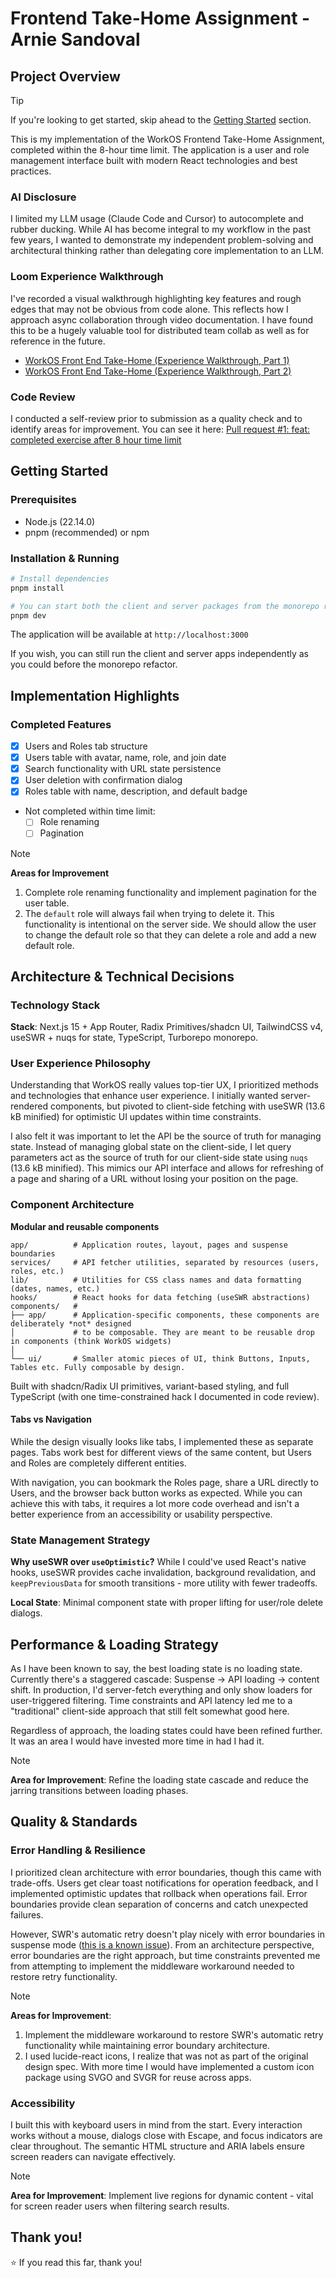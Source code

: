 # Frontend Take-Home Assignment - Arnie Sandoval

## Project Overview

> [!TIP]  
> If you're looking to get started, skip ahead to the [Getting Started](#getting-started) section.

This is my implementation of the WorkOS Frontend Take-Home Assignment, completed within the 8-hour time limit. The application is a user and role management interface built with modern React technologies and best practices.

### AI Disclosure

I limited my LLM usage (Claude Code and Cursor) to autocomplete and rubber ducking. While AI has become integral to my workflow in the past few years, I wanted to demonstrate my independent problem-solving and architectural thinking rather than delegating core implementation to an LLM.

### Loom Experience Walkthrough

I've recorded a visual walkthrough highlighting key features and rough edges that may not be
obvious from code alone. This reflects how I approach async collaboration through video
documentation. I have found this to be a hugely valuable tool for distributed team collab as well as for reference in the future.

- [WorkOS Front End Take-Home (Experience Walkthrough, Part 1)](https://www.loom.com/share/937d2f0809d24eedb7338db90b70f503)
- [WorkOS Front End Take-Home (Experience Walkthrough, Part 2)](https://www.loom.com/share/7ecbdbc980dc496aa5d5a132cd11171e)

### Code Review

I conducted a self-review prior to submission as a quality check and to identify areas for
improvement. You can see it here: [Pull request #1: feat: completed exercise after 8 hour time limit](https://github.com/arnoldsandoval/frontend-take-home/pull/1#pullrequestreview-3103473970)

## Getting Started

### Prerequisites

- Node.js (22.14.0)
- pnpm (recommended) or npm

### Installation & Running

```bash
# Install dependencies
pnpm install

# You can start both the client and server packages from the monorepo root by running the dev script.
pnpm dev
```

The application will be available at `http://localhost:3000`

If you wish, you can still run the client and server apps independently as you could before the monorepo refactor.

## Implementation Highlights

### Completed Features

- [x] Users and Roles tab structure
- [x] Users table with avatar, name, role, and join date
- [x] Search functionality with URL state persistence
- [x] User deletion with confirmation dialog
- [x] Roles table with name, description, and default badge
- Not completed within time limit:
  - [ ] Role renaming
  - [ ] Pagination

> [!NOTE]  
> **Areas for Improvement**
>
> 1. Complete role renaming functionality and implement pagination for the user table.
> 2. The `default` role will always fail when trying to delete it. This functionality is intentional on the server side. We should allow the user to change the default role so that they can delete a role and add a new default role.

## Architecture & Technical Decisions

### Technology Stack

**Stack**: Next.js 15 + App Router, Radix Primitives/shadcn UI, TailwindCSS v4, useSWR + nuqs for state, TypeScript, Turborepo monorepo.

### User Experience Philosophy

Understanding that WorkOS really values top-tier UX, I prioritized methods and technologies that enhance user experience. I initially wanted server-rendered components, but pivoted to client-side fetching with useSWR (13.6 kB minified) for optimistic UI updates within time constraints.

I also felt it was important to let the API be the source of truth for managing state. Instead of managing global state on the client-side, I let query parameters act as the source of truth for our client-side state using `nuqs` (13.6 kB minified). This mimics our API interface and allows for refreshing of a page and sharing of a URL without losing your position on the page.

### Component Architecture

**Modular and reusable components**

```
app/          # Application routes, layout, pages and suspense boundaries
services/     # API fetcher utilities, separated by resources (users, roles, etc.)
lib/          # Utilities for CSS class names and data formatting (dates, names, etc.)
hooks/        # React hooks for data fetching (useSWR abstractions)
components/   #
├── app/      # Application-specific components, these components are deliberately *not* designed
│             # to be composable. They are meant to be reusable drop in components (think WorkOS widgets)
│
└── ui/       # Smaller atomic pieces of UI, think Buttons, Inputs, Tables etc. Fully composable by design.
```

Built with shadcn/Radix UI primitives, variant-based styling, and full TypeScript (with one time-constrained hack I documented in code review).

#### Tabs vs Navigation

While the design visually looks like tabs, I implemented these as separate pages. Tabs work best for different views of the same content, but Users and Roles are completely different entities.

With navigation, you can bookmark the Roles page, share a URL directly to Users, and the browser back button works as expected. While you can achieve this with tabs, it requires a lot more code overhead and isn't a better experience from an accessibility or usability perspective.

### State Management Strategy

**Why useSWR over `useOptimistic`?** While I could've used React's native hooks, useSWR provides cache invalidation, background revalidation, and `keepPreviousData` for smooth transitions - more utility with fewer tradeoffs.

**Local State**: Minimal component state with proper lifting for user/role delete dialogs.

## Performance & Loading Strategy

As I have been known to say, the best loading state is no loading state. Currently there's a staggered cascade: Suspense → API loading → content shift. In production, I'd server-fetch everything and only show loaders for user-triggered filtering. Time constraints and API latency led me to a "traditional" client-side approach that still felt somewhat good here.

Regardless of approach, the loading states could have been refined further. It was an area I would have invested more time in had I had it.

> [!NOTE]  
> **Area for Improvement**: Refine the loading state cascade and reduce the jarring transitions between loading phases.

## Quality & Standards

### Error Handling & Resilience

I prioritized clean architecture with error boundaries, though this came with trade-offs. Users get clear toast notifications for operation feedback, and I implemented optimistic updates that rollback when operations fail. Error boundaries provide clean separation of concerns and catch unexpected failures.

However, SWR's automatic retry doesn't play nicely with error boundaries in suspense mode ([this is a known issue](https://github.com/vercel/swr/issues/1907)). From an architecture perspective, error boundaries are the right approach, but time constraints prevented me from attempting to implement the middleware workaround needed to restore retry functionality.

> [!NOTE]  
> **Areas for Improvement**:
>
> 1. Implement the middleware workaround to restore SWR's automatic retry functionality while maintaining error boundary architecture.
> 2. I used lucide-react icons, I realize that was not as part of the original design spec. With more time I would have implemented a custom icon package using SVGO and SVGR for reuse across apps.

### Accessibility

I built this with keyboard users in mind from the start. Every interaction works without a mouse, dialogs close with Escape, and focus indicators are clear throughout. The semantic HTML structure and ARIA labels ensure screen readers can navigate effectively.

> [!NOTE]  
> **Area for Improvement**: Implement live regions for dynamic content - vital for screen reader users when filtering search results.

## Thank you!

⭐ If you read this far, thank you!

